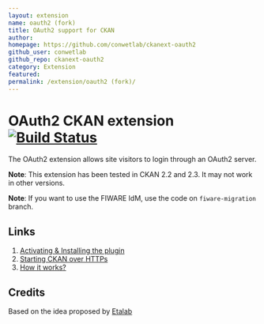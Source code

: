 ```yaml
---
layout: extension
name: oauth2 (fork)
title: OAuth2 support for CKAN
author: 
homepage: https://github.com/conwetlab/ckanext-oauth2
github_user: conwetlab
github_repo: ckanext-oauth2
category: Extension
featured: 
permalink: /extension/oauth2 (fork)/
---
```



OAuth2 CKAN extension  [![Build Status](https://build.conwet.fi.upm.es/jenkins/buildStatus/icon?job=ckan_oauth2)](https://build.conwet.fi.upm.es/jenkins/job/ckan_oauth2/)
=====================

The OAuth2 extension allows site visitors to login through an OAuth2 server.

**Note**: This extension has been tested in CKAN 2.2 and 2.3. It may not work in other versions.

**Note**: If you want to use the FIWARE IdM, use the code on `fiware-migration` branch. 


Links
-------------------------

1. [Activating & Installing the plugin](https://github.com/conwetlab/ckanext-oauth2/wiki/Activating-and-Installing)
2. [Starting CKAN over HTTPs](https://github.com/conwetlab/ckanext-oauth2/wiki/Starting-CKAN-over-HTTPs)
3. [How it works?](https://github.com/conwetlab/ckanext-oauth2/wiki/How-it-works%3F)
 
Credits
-------
Based on the idea proposed by [Etalab](https://github.com/etalab/ckanext-oauth2)

